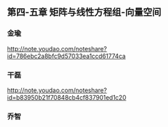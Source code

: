 ## 第四-五章 矩阵与线性方程组-向量空间

### 金瑜

http://note.youdao.com/noteshare?id=786ebc2a8bfc9d57033ea1ccd61774ca



### 干磊

http://note.youdao.com/noteshare?id=b83950b21f70848cb4cf837901ed1c20



### 乔智

